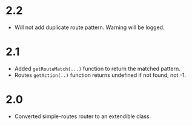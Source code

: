 2.2
====

* Will not add duplicate route pattern. Warning will be logged.

2.1
====

* Added `getRouteMatch(...)` function to return the matched pattern.
* Routes `getAction(..)` function returns undefined if not found, not -1.


2.0
====

* Converted simple-routes router to an extendible class.
